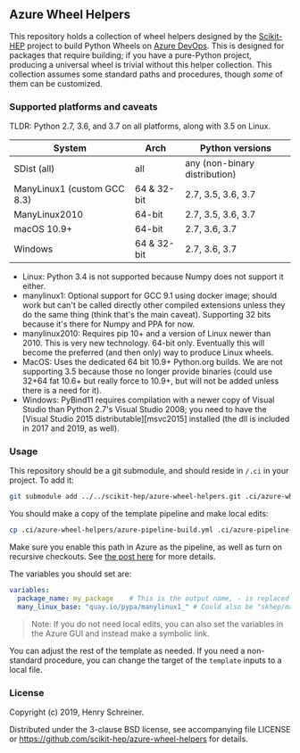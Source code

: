 ## Azure Wheel Helpers

This repository holds a collection of wheel helpers designed by the [Scikit-HEP][] project to build Python Wheels on [Azure DevOps][]. This is designed for packages that require building; if you have a pure-Python project, producing a universal wheel is trivial without this helper collection. This collection assumes some standard paths and procedures, though *some* of them can be customized. 

### Supported platforms and caveats

TLDR: Python 2.7, 3.6, and 3.7 on all platforms, along with 3.5 on Linux.

| System | Arch | Python versions |
|---------|-----|------------------|
| SDist (all) | all |  any (non-binary distribution) |
| ManyLinux1 (custom GCC 8.3) | 64 & 32-bit | 2.7, 3.5, 3.6, 3.7 |
| ManyLinux2010 | 64-bit | 2.7, 3.5, 3.6, 3.7 |
| macOS 10.9+ | 64-bit | 2.7, 3.6, 3.7 |
| Windows | 64 & 32-bit | 2.7, 3.6, 3.7 |

* Linux: Python 3.4 is not supported because Numpy does not support it either.
* manylinux1: Optional support for GCC 9.1 using docker image; should work but can't be called directly other compiled extensions unless they do the same thing (think that's the main caveat). Supporting 32 bits because it's there for Numpy and PPA for now.
* manylinux2010: Requires pip 10+ and a version of Linux newer than 2010. This is very new technology. 64-bit only. Eventually this will become the preferred (and then only) way to produce Linux wheels.
* MacOS: Uses the dedicated 64 bit 10.9+ Python.org builds. We are not supporting 3.5 because those no longer provide binaries (could use 32+64 fat 10.6+ but really force to 10.9+, but will not be added unless there is a need for it).
* Windows: PyBind11 requires compilation with a newer copy of Visual Studio than Python 2.7's Visual Studio 2008; you need to have the [Visual Studio 2015 distributable][msvc2015] installed (the dll is included in 2017 and 2019, as well).

[msvc2017]: https://www.microsoft.com/en-us/download/details.aspx?id=48145

### Usage

This repository should be a git submodule, and should reside in `/.ci` in your project. To add it:

```bash
git submodule add ../../scikit-hep/azure-wheel-helpers.git .ci/azure-wheel-helpers
```


You should make a copy of the template pipeline and make local edits:

```bash
cp .ci/azure-wheel-helpers/azure-pipeline-build.yml .ci/azure-pipeline-build.yml
```

Make sure you enable this path in Azure as the pipeline, as well as turn on recursive checkouts. See [the post here][iscinumpy/wheels] for more details.

The variables you should set are:

```yaml
variables:
  package_name: my_package    # This is the output name, - is replaced by _
  many_linux_base: "quay.io/pypa/manylinux1_" # Could also be "skhep/manylinuxgcc-"
```

> Note: If you do not need local edits, you can also set the variables in the Azure GUI and instead make a symbolic link.


You can adjust the rest of the template as needed. If you need a non-standard procedure, you can change the target of the `template` inputs to a local file.

### License

Copyright (c) 2019, Henry Schreiner.

Distributed under the 3-clause BSD license, see accompanying file LICENSE
or <https://github.com/scikit-hep/azure-wheel-helpers> for details.


[Scikit-HEP]:   http://scikit-hep.org
[Azure DevOps]: https://dev.azure.com
[iscinumpy/wheels]: https://iscinumpy.gitlab.io/post/azure-devops-python-wheels/
[msvc2017]: https://www.microsoft.com/en-us/download/details.aspx?id=48145
